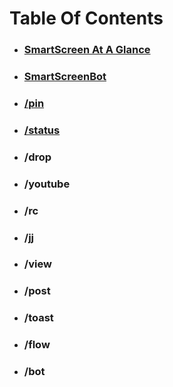 # Table Of Contents

 * ### [SmartScreen At A Glance](preface.md)
 * ### [SmartScreenBot](ssbot.md)
 * ### [/pin](pin.md)
 * ### [/status](status.md)
 * ### /drop
 * ### /youtube
 * ### /rc
 * ### /jj
 * ### /view
 * ### /post
 * ### /toast
 * ### /flow
 * ### /bot
